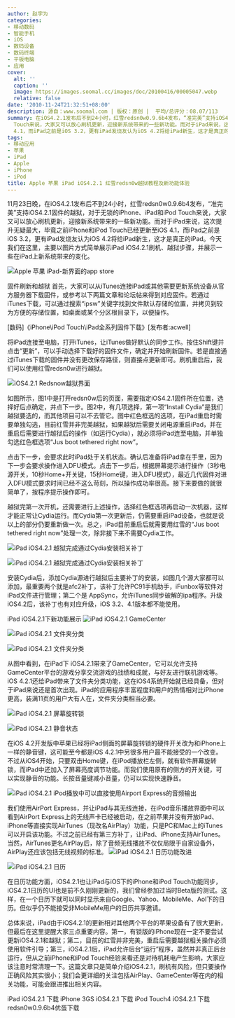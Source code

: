 ```yaml
---
author: 赵宇为
categories:
- 移动数码
- 智能手机
- iOS
- 数码设备
- 数码终端
- 平板电脑
- 应用
cover:
  alt: ''
  caption: ''
  image: https://images.soomal.cc/images/doc/20100416/00005047.webp
  relative: false
date: '2010-11-24T21:32:51+08:00'
description: 源自：www.soomal.com | 版权：原创 |  平均/总评分：08.07/113
summary: 在iOS4.2.1发布后不到24小时，红雪redsn0w0.9.6b4发布，“准完美”支持iOS4.2.1固件的越狱，对于无锁的iPhone、iPad和iPod
  Touch来说，大家又可以放心刷机更新，迎接新系统带来的一些新功能。而对于iPad来说，这次提升无疑最大，毕竟之前iPhone和iPod Touch已经更新至iOS
  4.1，而iPad之前是iOS 3.2，更有iPad发烧友认为iOS 4.2将给iPad新生，这才是真正的iPad。
tags:
- 移动应用
- 苹果
- iPad
- Apple
- iPhone
- iPod
title: Apple 苹果 iPad iOS4.2.1 红雪redsn0w越狱教程及新功能体验
---
```


11月23日晚，在iOS4.2.1发布后不到24小时，红雪redsn0w0.9.6b4发布，“准完美”支持iOS4.2.1固件的越狱，对于无锁的iPhone、iPad和iPod Touch来说，大家又可以放心刷机更新，迎接新系统带来的一些新功能。而对于iPad来说，这次提升无疑最大，毕竟之前iPhone和iPod Touch已经更新至iOS 4.1，而iPad之前是iOS 3.2，更有iPad发烧友认为iOS 4.2将给iPad新生，这才是真正的iPad。今天我们在这里，主要以图片方式简单展示iPad iOS4.2.1刷机、越狱步骤，并展示一些在iPad上新系统带来的变化。

![Apple 苹果 iPad-新界面的app store](https://images.soomal.cc/images/doc/20100416/00005047.webp)




固件刷新和越狱
首先，大家可以从iTunes连接iPad或其他需要更新系统设备从官方服务器下载固件，或参考以下两篇文章和论坛帖来得到对应固件。若通过iTunes下载，可以通过搜索“ipsw”关键字找到文件默认存储的位置，并拷贝到较为方便的存储位置，如桌面或某个分区根目录下，以便操作。



[数码]《iPhone\iPod Touch\iPad全系列固件下载》[发布者:acwell]


将iPad连接至电脑，打开iTunes，让iTunes做好默认的同步工作。按住Shift键并点击“更新”，可以手动选择下载好的固件文件，确定并开始刷新固件。若是直接通过iTunes下载的固件并没有更改保存路径，则直接点更新即可。刷机重启后，我们可以使用红雪redsn0w进行越狱。

![iOS4.2.1 Redsnow越狱界面](https://images.soomal.cc/images/doc/20101124/00008361.webp)




如图所示，图1中是打开redsn0w后的页面，需要指定iOS4.2.1固件所在位置，选择好后点确定，并点下一步。图2中，有几项选择，第一项“Install Cydia”是我们越狱要选的，而其他项目可以不去管它。图中红色框选的选项，在iPad重启时需要单独勾选，目前红雪并非完美越狱，如果越狱后需要关闭电源重启iPad，并在重启后需要进行越狱后的操作（如运行Cydia），就必须将iPad连至电脑，并单独勾选红色框选项“Jus boot tethered right now”。

点击下一步，会要求此时iPad处于关机状态。确认后准备将iPad拿在手里，因为下一步会要求操作进入DFU模式。点击下一步后，根据屏幕提示进行操作（3秒电源开关，10秒Home+开关键，15秒Home键，进入DFU模式），最近几代固件对进入DFU模式要求时间已经不这么苛刻，所以操作成功率很高。接下来要做的就很简单了，按程序提示操作即可。


越狱完第一次开机，还需要进行上述操作，选择红色框选项再启动一次机器，这样才能正常让Cydia运行。而Cydia第一次更新后，仍需要重启iPad设备，也就是说以上的部分仍要重新做一次。总之，iPad目前重启后就需要用红雪的“Jus boot tethered right now”处理一次，除非接下来不需要Cydia工作。

![iPad iOS4.2.1 越狱完成通过Cydia安装相关补丁](https://images.soomal.cc/images/doc/20101124/00008368.webp)




![iPad iOS4.2.1 越狱完成通过Cydia安装相关补丁](https://images.soomal.cc/images/doc/20101124/00008369.webp)




安装Cydia后，添加Cydia源进行越狱后主要补丁的安装，如图几个源大家都可以添加，最重要两个就是afc2补丁，该补丁允许PC91手机助手，iFunbox等软件对iPad文件进行管理；第二个是 AppSync，允许iTunes同步破解的ipa程序。升级iOS4.2后，该补丁也有对应升级，iOS 3.2、4.1版本都不能使用。

iPad iOS4.2.1下新功能展示
![iPad iOS4.2.1 GameCenter](https://images.soomal.cc/images/doc/20101124/00008362.webp)




![iPad iOS4.2.1 文件夹分类](https://images.soomal.cc/images/doc/20101124/00008363.webp)




![iPad iOS4.2.1 文件夹分类](https://images.soomal.cc/images/doc/20101124/00008364.webp)




从图中看到，在iPad下 iOS4.2.1带来了GameCenter，它可以允许支持GameCenter平台的游戏分享交流游戏的战绩和成就，与好友进行联机游戏等。iOS 4.2.1还给iPad带来了文件夹分类功能，这在iOS4系统开始就已经具备，但对于iPad来说还是首次出现。iPad的应用程序丰富程度和用户的热情相对比iPhone更高，装满11页的用户大有人在，文件夹分类相当必要。


![iPad iOS4.2.1 屏幕旋转锁](https://images.soomal.cc/images/doc/20101124/00008365.webp)




![iPad iOS4.2.1 静音状态](https://images.soomal.cc/images/doc/20101124/00008366.webp)




在iOS 4.2开发版中苹果已经将iPad侧面的屏幕旋转锁的硬件开关改为和iPhone上一样的静音键，这可能至今都是iOS 4.2.1中另很多用户最不能接受的一个改变。不过从iOS4开始，只要双击Home键，在iPod播放栏左侧，就有软件屏幕旋转锁，而iPad中还加入了屏幕亮度调节功能。而我们使用原有的侧方的开关键，可以实现静音的功能。长按音量键减小音量，仍可以实现快速静音。

![iPad iOS4.2.1 iPod播放中可以直接使用Airport Express的音频输出](https://images.soomal.cc/images/doc/20101124/00008367.webp)




我们使用AirPort Express，并让iPad与其无线连接，在iPod音乐播放界面中可以看到AirPort Express上的无线声卡已经被启动，在之前苹果并没有开放iPad、iPhone等直接实现AirTunes（现改名AirPlay）功能，只是PC和Mac上的iTunes可以开启该功能。不过之前已经有第三方补丁，让iPad、iPhone支持AirTunes。当然，AirTunes更名AirPlay后，除了音频无线播放不仅仅局限于自家设备外，AirPlay还应该包括无线视频的标准。
![iPad iOS4.2.1 日历功能改进](https://images.soomal.cc/images/doc/20101124/00008370.webp)




![iPad iOS4.2.1 日历](https://images.soomal.cc/images/doc/20101124/00008371.webp)




在日历功能方面，iOS4.2.1也让iPad与iOS下的iPhone和iPod Touch功能同步，iOS4.2.1日历的UI也是前不久刚刚更新的，我们曾经参加过当时Beta版的测试。这样，在一个日历下就可以同时显示来自Google、Yahoo、MobileMe、Aol下的日历。但似乎仍不能接受非MobileMe用户的日历共享邀请。


总体来说，iPad由于iOS4.2.1的更新相对其他两个平台的苹果设备有了很大更新，但最后在这里提醒大家三点重要内容。第一，有锁版的iPhone现在一定不要尝试更新iOS4.2.1和越狱；第二，目前的红雪并非完美，重启后需要越狱相关操作必须使用软件引导；第三，iOS4.2.1后，iPad允许后台“运行”程序，虽然并非真正后台运行，但从之前iPhone和iPod Touch经验来看还是对待机耗电产生影响，大家应该注意时常清理一下。这篇文章只是简单介绍iOS4.2.1，刷机有风险，但只要操作正确风险其实很小；我们会更详细的关注包括AirPlay、GameCenter等在内的相关功能，可能会跟进推出相关内容。


iPad iOS4.2.1 下载
iPhone 3GS iOS4.2.1 下载
iPod Touch4 iOS4.2.1 下载
redsn0w0.9.6b4优蛋下载